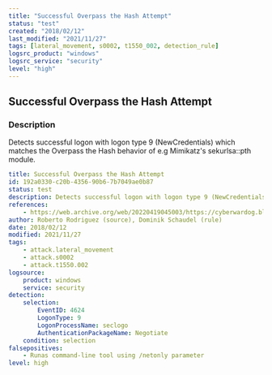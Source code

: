 ```yaml
---
title: "Successful Overpass the Hash Attempt"
status: "test"
created: "2018/02/12"
last_modified: "2021/11/27"
tags: [lateral_movement, s0002, t1550_002, detection_rule]
logsrc_product: "windows"
logsrc_service: "security"
level: "high"
---
```


## Successful Overpass the Hash Attempt

### Description

Detects successful logon with logon type 9 (NewCredentials) which matches the Overpass the Hash behavior of e.g Mimikatz's sekurlsa::pth module.

```yml
title: Successful Overpass the Hash Attempt
id: 192a0330-c20b-4356-90b6-7b7049ae0b87
status: test
description: Detects successful logon with logon type 9 (NewCredentials) which matches the Overpass the Hash behavior of e.g Mimikatz's sekurlsa::pth module.
references:
    - https://web.archive.org/web/20220419045003/https://cyberwardog.blogspot.com/2017/04/chronicles-of-threat-hunter-hunting-for.html
author: Roberto Rodriguez (source), Dominik Schaudel (rule)
date: 2018/02/12
modified: 2021/11/27
tags:
    - attack.lateral_movement
    - attack.s0002
    - attack.t1550.002
logsource:
    product: windows
    service: security
detection:
    selection:
        EventID: 4624
        LogonType: 9
        LogonProcessName: seclogo
        AuthenticationPackageName: Negotiate
    condition: selection
falsepositives:
    - Runas command-line tool using /netonly parameter
level: high

```
